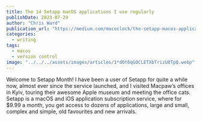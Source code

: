 ```yaml
---
title: The 14 Setapp macOS applications I use regularly
publishDate: 2023-07-29
author: "Chris Ward"
publication_url: "https://medium.com/macoclock/the-setapp-macos-applications-i-use-on-a-regular-basis-14abdb64f271"
categories:
  - writing
tags: 
  - macos
  - version control
image: "../../../assets/images/articles/1*d0t6qGOCLETXbTrizU8TpQ.webp"
---
```


Welcome to Setapp Month! I have been a user of Setapp for quite a while now, almost ever since the service launched, and I visited Macpaw’s offices in Kyiv, touring their awesome Apple museum and meeting the office cats. Setapp is a macOS and iOS application subscription service, where for $9.99 a month, you get access to dozens of applications, large and small, complex and simple, old favourites and new arrivals.
